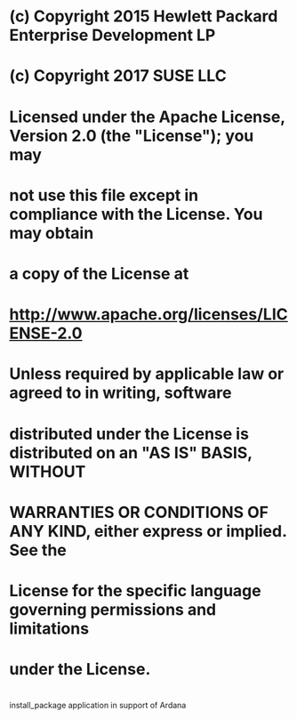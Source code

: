 #
# (c) Copyright 2015 Hewlett Packard Enterprise Development LP
# (c) Copyright 2017 SUSE LLC
#
# Licensed under the Apache License, Version 2.0 (the "License"); you may
# not use this file except in compliance with the License. You may obtain
# a copy of the License at
#
# http://www.apache.org/licenses/LICENSE-2.0
#
# Unless required by applicable law or agreed to in writing, software
# distributed under the License is distributed on an "AS IS" BASIS, WITHOUT
# WARRANTIES OR CONDITIONS OF ANY KIND, either express or implied. See the
# License for the specific language governing permissions and limitations
# under the License.
#
install_package application in support of Ardana
